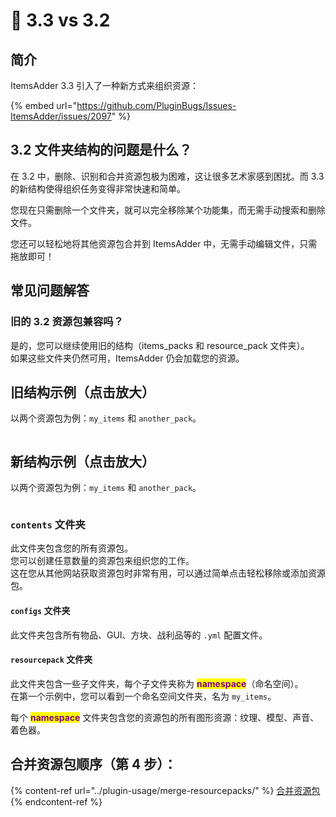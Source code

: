 # 🗿 3.3 vs 3.2

## 简介

ItemsAdder 3.3 引入了一种新方式来组织资源：

{% embed url="https://github.com/PluginBugs/Issues-ItemsAdder/issues/2097" %}

## 3.2 文件夹结构的问题是什么？

在 3.2 中，删除、识别和合并资源包极为困难，这让很多艺术家感到困扰。而 3.3 的新结构使得组织任务变得非常快速和简单。

您现在只需删除一个文件夹，就可以完全移除某个功能集，而无需手动搜索和删除文件。

您还可以轻松地将其他资源包合并到 ItemsAdder 中，无需手动编辑文件，只需拖放即可！

## 常见问题解答

### 旧的 3.2 资源包兼容吗？

是的，您可以继续使用旧的结构（items\_packs 和 resource\_pack 文件夹）。\
如果这些文件夹仍然可用，ItemsAdder 仍会加载您的资源。

## 旧结构示例（点击放大）

以两个资源包为例：`my_items` 和 `another_pack`。

<figure><img src="../.gitbook/assets/image (3) (1).png" alt=""><figcaption></figcaption></figure>

## 新结构示例（点击放大）

以两个资源包为例：`my_items` 和 `another_pack`。

<figure><img src="../.gitbook/assets/image (2) (1) (2).png" alt=""><figcaption></figcaption></figure>

### `contents` 文件夹

此文件夹包含您的所有资源包。\
您可以创建任意数量的资源包来组织您的工作。\
这在您从其他网站获取资源包时非常有用，可以通过简单点击轻松移除或添加资源包。

#### `configs` 文件夹

此文件夹包含所有物品、GUI、方块、战利品等的 `.yml` 配置文件。

#### `resourcepack` 文件夹

此文件夹包含一些子文件夹，每个子文件夹称为 <mark style="color:purple;">**namespace**</mark>（命名空间）。\
在第一个示例中，您可以看到一个命名空间文件夹，名为 `my_items`。

每个 <mark style="color:purple;">**namespace**</mark> 文件夹包含您的资源包的所有图形资源：纹理、模型、声音、着色器。

## 合并资源包顺序（第 4 步）：

{% content-ref url="../plugin-usage/merge-resourcepacks/" %}
[合并资源包](../plugin-usage/merge-resourcepacks/)
{% endcontent-ref %}
